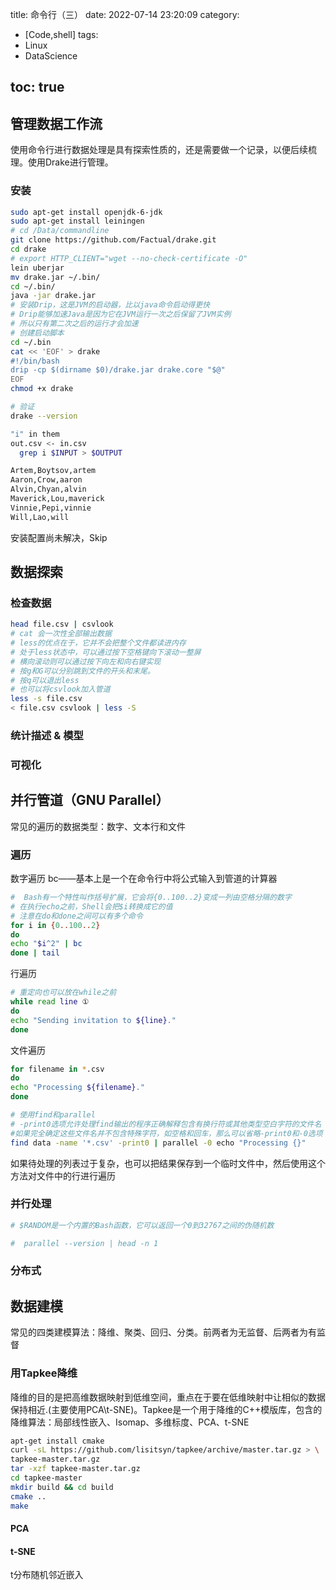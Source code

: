 title: 命令行（三）
date: 2022-07-14 23:20:09
category:
- [Code,shell]
tags:
- Linux
- DataScience

toc: true
---

## 管理数据工作流
使用命令行进行数据处理是具有探索性质的，还是需要做一个记录，以便后续梳理。使用Drake进行管理。
<!--more-->
### 安装
``` sh
sudo apt-get install openjdk-6-jdk
sudo apt-get install leiningen
# cd /Data/commandline
git clone https://github.com/Factual/drake.git
cd drake
# export HTTP_CLIENT="wget --no-check-certificate -O"
lein uberjar
mv drake.jar ~/.bin/
cd ~/.bin/
java -jar drake.jar
# 安装Drip，这是JVM的启动器，比以java命令启动得更快
# Drip能够加速Java是因为它在JVM运行一次之后保留了JVM实例
# 所以只有第二次之后的运行才会加速
# 创建启动脚本
cd ~/.bin
cat << 'EOF' > drake
#!/bin/bash
drip -cp $(dirname $0)/drake.jar drake.core "$@"
EOF
chmod +x drake

# 验证
drake --version

"i" in them
out.csv <- in.csv
  grep i $INPUT > $OUTPUT

Artem,Boytsov,artem
Aaron,Crow,aaron
Alvin,Chyan,alvin
Maverick,Lou,maverick
Vinnie,Pepi,vinnie
Will,Lao,will
```


安装配置尚未解决，Skip


## 数据探索

### 检查数据
``` sh
head file.csv | csvlook
# cat 会一次性全部输出数据
# less的优点在于，它并不会把整个文件都读进内存
# 处于less状态中，可以通过按下空格键向下滚动一整屏
# 横向滚动则可以通过按下向左和向右键实现
# 按g和G可以分别跳到文件的开头和末尾。
# 按q可以退出less
# 也可以将csvlook加入管道
less -s file.csv
< file.csv csvlook | less -S

```
### 统计描述 & 模型

### 可视化



## 并行管道（GNU Parallel）
常见的遍历的数据类型：数字、文本行和文件

### 遍历
数字遍历
bc——基本上是一个在命令行中将公式输入到管道的计算器
``` sh
#  Bash有一个特性叫作括号扩展，它会将{0..100..2}变成一列由空格分隔的数字
# 在执行echo之前，Shell会把$i转换成它的值
# 注意在do和done之间可以有多个命令
for i in {0..100..2} 
do
echo "$i^2" | bc 
done | tail 
```
行遍历

```sh
# 重定向也可以放在while之前
while read line ①
do
echo "Sending invitation to ${line}."
done
```

文件遍历
``` sh
for filename in *.csv
do
echo "Processing ${filename}."
done

# 使用find和parallel
# -print0选项允许处理find输出的程序正确解释包含有换行符或其他类型空白字符的文件名
#如果完全确定这些文件名并不包含特殊字符，如空格和回车，那么可以省略-print0和-0选项
find data -name '*.csv' -print0 | parallel -0 echo "Processing {}"
```
如果待处理的列表过于复杂，也可以把结果保存到一个临时文件中，然后使用这个方法对文件中的行进行遍历

### 并行处理

``` sh
# $RANDOM是一个内置的Bash函数，它可以返回一个0到32767之间的伪随机数

#  parallel --version | head -n 1

```
###  分布式

## 数据建模
常见的四类建模算法：降维、聚类、回归、分类。前两者为无监督、后两者为有监督

### 用Tapkee降维
降维的目的是把高维数据映射到低维空间，重点在于要在低维映射中让相似的数据保持相近.(主要使用PCA\t-SNE)。Tapkee是一个用于降维的C++模版库，包含的降维算法：局部线性嵌入、Isomap、多维标度、PCA、t-SNE
``` sh
apt-get install cmake
curl -sL https://github.com/lisitsyn/tapkee/archive/master.tar.gz > \
tapkee-master.tar.gz
tar -xzf tapkee-master.tar.gz
cd tapkee-master
mkdir build && cd build
cmake ..
make
```
 #### PCA


 #### t-SNE
t分布随机邻近嵌入